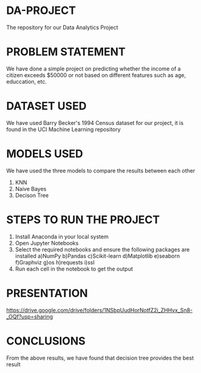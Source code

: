 # DA-PROJECT
The repository for our Data Analytics Project

# PROBLEM STATEMENT
We have done a simple project on predicting whether the income of a citizen exceeds $50000 or not based on different features such as age, educcation, etc.

# DATASET USED
We have used Barry Becker's 1994 Census dataset for our project, it is found in the UCI Machine Learning repository

# MODELS USED
We have used the three models to compare the results between each other
  1) KNN
  2) Naive Bayes
  3) Decison Tree
  
# STEPS TO RUN THE PROJECT
  1) Install Anaconda in your local system
  2) Open Jupyter Notebooks
  3) Select the required notebooks and ensure the following packages are installed
      a)NumPy
      b)Pandas
      c)Scikit-learn
      d)Matplotlib
      e)seaborn
      f)Graphviz
      g)os
      h)requests
      i)ssl
  4) Run each cell in the notebook to get the output

# PRESENTATION
https://drive.google.com/drive/folders/1NSbpUudHorNotfZ2j_ZHHvx_Sn8-_OQf?usp=sharing

# CONCLUSIONS
From the above results, we have found that decision tree provides the best result
      
